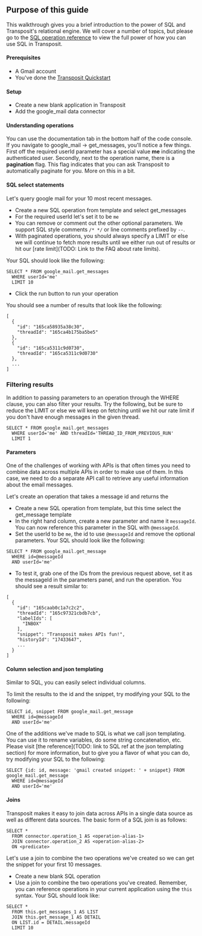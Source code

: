 ## Purpose of this guide
This walkthrough gives you a brief introduction to the power of SQL and Transposit's relational engine. We will cover a number of topics, but please go to the [SQL operation reference](TODO) to view the full power of how you can use SQL in Transposit.

#### Prerequisites
- A Gmail account
- You've done the [Transposit Quickstart](TODO)

#### Setup
- Create a new blank application in Transposit
- Add the google_mail data connector

#### Understanding operations
You can use the documentation tab in the bottom half of the code console. If you navigate to google_mail -> get_messages, you'll notice a few things. First off the required userId parameter has a special value __me__ indicating the authenticated user. Secondly, next to the operation name, there is a __pagination__ flag. This flag indicates that you can ask Transposit to automatically paginate for you. More on this in a bit.

#### SQL select statements
Let's query google mail for your 10 most recent messages.
- Create a new SQL operation from template and select get_messages
- For the required userId let's set it to be `me`
- You can remove or comment out the other optional parameters. We support SQL style comments ``/* */`` or line comments prefixed by `--`.
- With paginated operations, you should always specify a LIMIT or else we will continue to fetch more results until we either run out of results or hit our [rate limit](TODO: Link to the FAQ about rate limits).

Your SQL should look like the following:
```
SELECT * FROM google_mail.get_messages
  WHERE userId='me'
  LIMIT 10
```

- Click the run button to run your operation

You should see a number of results that look like the following:
```
[
  {
    "id": "165ca58935a38c30",
    "threadId": "165ca4b175ba5be5"
  },
  {
    "id": "165ca5311c9d0730",
    "threadId": "165ca5311c9d0730"
  },
  ...
]
```

### Filtering results
In addition to passing parameters to an operation through the WHERE clause, you can also filter your results. Try the following, but be sure to reduce the LIMIT or else we will keep on fetching until we hit our rate limit if you don't have enough messages in the given thread.

```
SELECT * FROM google_mail.get_messages
  WHERE userId='me' AND threadId='THREAD_ID_FROM_PREVIOUS_RUN'
  LIMIT 1
```


#### Parameters
One of the challenges of working with APIs is that often times you need to combine data across multiple APIs in order to make use of them. In this case, we need to do a separate API call to retrieve any useful information about the email messages.

Let's create an operation that takes a message id and returns the

- Create a new SQL operation from template, but this time select the get_message template
- In the right hand column, create a new parameter and name it `messageId`. You can now reference this parameter in the SQL with `@messageId`.
- Set the userId to be `me`, the id to use `@messageId` and remove the optional parameters. Your SQL should look like the following:
```
SELECT * FROM google_mail.get_message
  WHERE id=@messageId
  AND userId='me'
```
- To test it, grab one of the IDs from the previous request above, set it as the messageId in the parameters panel, and run the operation. You should see a result similar to:
```
[
  {
    "id": "165caab0c1a7c2c2",
    "threadId": "165c97321cbdb7cb",
    "labelIds": [
      "INBOX"
    ],
    "snippet": "Transposit makes APIs fun!",
    "historyId": "17433647",
    ...
  }
]
```

#### Column selection and json templating
Similar to SQL, you can easily select individual columns.

To limit the results to the id and the snippet, try modifying your SQL to the following:
```
SELECT id, snippet FROM google_mail.get_message
  WHERE id=@messageId
  AND userId='me'
```

One of the additions we've made to SQL is what we call json templating. You can use it to rename variables, do some string concatenation, etc. Please visit [the reference](TODO: link to SQL ref at the json templating section) for more information, but to give you a flavor of what you can do, try modifying your SQL to the following:
```
SELECT {id: id, message: 'gmail created snippet: ' + snippet} FROM google_mail.get_message
  WHERE id=@messageId
  AND userId='me'
```

#### Joins
Transposit makes it easy to join data across APIs in a single data source as well as different data sources. The basic form of a SQL join is as follows:

```
SELECT *
  FROM connector.operation_1 AS <operation-alias-1>
  JOIN connector.operation_2 AS <operation-alias-2>
  ON <predicate>
```

Let's use a join to combine the two operations we've created so we can get the snippet for your first 10 messages.
- Create a new blank SQL operation
- Use a join to combine the two operations you've created. Remember, you can reference operations in your current application using the `this` syntax. Your SQL should look like:

```
SELECT *
  FROM this.get_messages_1 AS LIST
  JOIN this.get_message_1 AS DETAIL
  ON LIST.id = DETAIL.messageId
  LIMIT 10
```
